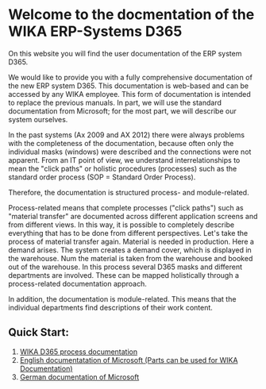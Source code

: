 # Welcome to the docmentation of the WIKA ERP-Systems D365

On this website you will find the user documentation of the ERP system D365.

We would like to provide you with a fully comprehensive documentation of the new ERP system D365. This documentation is web-based and can be accessed by any WIKA employee. This form of documentation is intended to replace the previous manuals. In part, we will use the standard documentation from Microsoft; for the most part, we will describe our system ourselves.

In the past systems (Ax 2009 and AX 2012) there were always problems with the completeness of the documentation, because often only the individual masks (windows) were described and the connections were not apparent. From an IT point of view, we understand interrelationships to mean the "click paths" or holistic procedures (processes) such as the standard order process (SOP = Standard Order Process).

Therefore, the documentation is structured process- and module-related.

Process-related means that complete processes ("click paths") such as "material transfer" are documented across different application screens and from different views. In this way, it is possible to completely describe everything that has to be done from different perspectives. Let's take the process of material transfer again. Material is needed in production. Here a demand arises. The system creates a demand cover, which is displayed in the warehouse. Num the material is taken from the warehouse and booked out of the warehouse. In this process several D365 masks and different departments are involved. These can be mapped holistically through a process-related documentation approach.

In addition, the documentation is module-related. This means that the individual departments find descriptions of their work content.


## Quick Start:
1. [WIKA D365 process documentation](ProcessDoku/intro.md)
1. [English documentatation of Microsoft (Parts can be used for WIKA Documentation)](articles/supply-chain/index.md)
1. [German documentation of Microsoft](articles_de\supply-chain\index.md)
